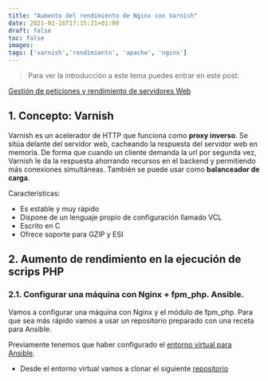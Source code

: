 ```yaml
---
title: "Aumento del rendimiento de Nginx con Varnish"
date: 2021-02-16T17:15:21+01:00
draft: false
toc: false
images:
tags: ['varnish','rendimiento', 'apache', 'nginx']
---
```


> Para ver la introducción a este tema puedes entrar en este post:

[Gestión de peticiones y rendimiento de servidores Web]()

## 1. Concepto: Varnish

Varnish es un acelerador de HTTP que funciona como **proxy inverso**. Se sitúa delante del servidor web, cacheando la respuesta del servidor web en memoria. De forma que cuando un cliente demanda la url por segunda vez, Varnish le da la respuesta ahorrando recursos en el backend y permitiendo más conexiones simultáneas. También se puede usar como **balanceador de carga**.

Características:

* Es estable y muy rápido
* Dispone de un lenguaje propio de configuración llamado VCL
* Escrito en C
* Ofrece soporte para GZIP y ESI


## 2. Aumento de rendimiento en la ejecución de scrips PHP

### 2.1. Configurar una máquina con Nginx + fpm_php. Ansible.

Vamos a configurar una máquina con Nginx y el módulo de fpm_php. Para que sea más rápido vamos a usar un repositorio preparado con una receta para Ansible. 

Previamente tenemos que haber configurado el [entorno virtual para Ansible]().

* Desde el entorno virtual vamos a clonar el siguiente [repositorio](https://github.com/josedom24/ansible_nginx_fpm_php)


